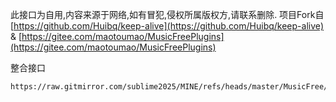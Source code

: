 此接口为自用,内容来源于网络,如有冒犯,侵权所属版权方,请联系删除.
项目Fork自 [https://github.com/Huibq/keep-alive](https://github.com/Huibq/keep-alive) & [https://gitee.com/maotoumao/MusicFreePlugins](https://gitee.com/maotoumao/MusicFreePlugins)

整合接口
````bash
https://raw.gitmirror.com/sublime2025/MINE/refs/heads/master/MusicFree/Box.json
````
